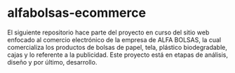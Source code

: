 # alfabolsas-ecommerce
El siguiente repositorio hace parte del proyecto en curso del sitio web enfocado al comercio electrónico de la empresa de ALFA BOLSAS, la cual comercializa los productos de bolsas de papel, tela, plástico biodegradable, cajas y lo referente a la publicidad. Este proyecto está en etapas de análisis, diseño y por último, desarrollo.
